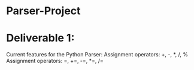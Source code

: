 # Parser-Project
# Deliverable 1:
  Current features for the Python Parser: 
  Assignment operators: +, -, *, /, %
  Assignment operators: =, +=, -=, *=, /=

